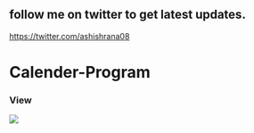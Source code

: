 ## follow me on twitter to get latest updates.
https://twitter.com/ashishrana08

# Calender-Program

### View
![](https://github.com/ashishrana080699/Calender-Program/blob/master/Screenshot.png)
